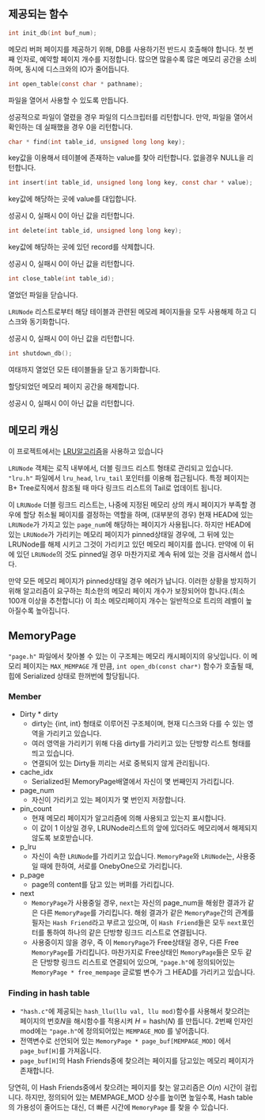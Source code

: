 ## 제공되는 함수

```C
int init_db(int buf_num);
```

메모리 버퍼 페이지를 제공하기 위해, DB를 사용하기전 반드시 호출해야 합니다. 첫 번째 인자로, 예약할 페이지 개수를 지정합니다. 많으면 많을수록 많은 메모리 공간을 소비하며, 동시에 디스크와의 IO가 줄어듭니다.

```C
int open_table(const char * pathname);
```

파일을 열어서 사용할 수 있도록 만듭니다.

성공적으로 파일이 열렸을 경우 파일의 디스크립터를 리턴합니다. 만약, 파일을 열어서 확인하는 데 실패했을 경우 0을 리턴합니다.

```C
char * find(int table_id, unsigned long long key);
```

key값을 이용해서 테이블에 존재하는 value를 찾아 리턴합니다. 없을경우 NULL을 리턴합니다.

```C
int insert(int table_id, unsigned long long key, const char * value);
```

key값에 해당하는 곳에 value를 대입합니다.

성공시 0, 실패시 0이 아닌 값을 리턴합니다.

```C
int delete(int table_id, unsigned long long key);
```

key값에 해당하는 곳에 있던 record를 삭제합니다.

성공시 0, 실패시 0이 아닌 값을 리턴합니다.

```C
int close_table(int table_id);
```

열었던 파일을 닫습니다.

`LRUNode` 리스트로부터 해당 테이블과 관련된 메모레 페이지들을 모두 사용해제 하고 디스크와 동기화합니다.

성공시 0, 실패시 0이 아닌 값을 리턴합니다.

```C
int shutdown_db();
```

여태까지 열었던 모든 테이블들을 닫고 동기화합니다.

할당되었던 메모리 페이지 공간을 해제합니다.

성공시 0, 실패시 0이 아닌 값을 리턴합니다.

## 메모리 캐싱

이 프로젝트에서는 [LRU알고리즘](https://en.wikipedia.org/wiki/Cache_replacement_policies#Least_Recently_Used_.28LRU.29)을 사용하고 있습니다

`LRUNode` 객체는 로직 내부에서, 더블 링크드 리스트 형태로 관리되고 있습니다. `"lru.h"` 파일에서 `lru_head`, `lru_tail` 포인터를 이용해 접근됩니다. 특정 페이지는 B+ Tree로직에서 참조될 때 마다 링크드 리스트의 Tail로 업데이트 됩니다.

이 `LRUNode` 더블 링크드 리스트는, 나중에 지정된 메모리 상의 캐시 페이지가 부족할 경우에 할당 취소될 페이지를 결정하는 역할을 하며, (대부분의 경우) 현재 HEAD에 있는 `LRUNode`가 가지고 있는 `page_num`에 해당하는 페이지가 사용됩니다. 하지만 HEAD에 있는 `LRUNode`가 가리키는 메모리 페이지가 pinned상태일 경우에, 그 뒤에 있는 LRUNode를 해제 시키고 그것이 가리키고 있던 메모리 페이지를 씁니다. 만약에 이 뒤에 있던 `LRUNode`의 것도 pinned일 경우 마찬가지로 계속 뒤에 있는 것을 검사해서 씁니다.

만약 모든 메모리 페이지가 pinned상태일 경우 에러가 납니다. 이러한 상황을 방지하기 위해 알고리즘이 요구하는 최소한의 메모리 페이지 개수가 보장되어야 합니다.(최소 100개 이상을 추천합니다) 이 최소 메모리페이지 개수는 일반적으로 트리의 레벨이 높아질수록 높아집니다.

## MemoryPage

`"page.h"` 파일에서 찾아볼 수 있는 이 구조체는 메모리 캐시페이지의 유닛입니다. 이 메모리 페이지는 `MAX_MEMPAGE` 개 만큼, `int open_db(const char*)` 함수가 호출될 때, 힙에 Serialized 상태로 한꺼번에 할당됩니다.

### Member

* Dirty * dirty
  * dirty는 {int, int} 형태로 이루어진 구조체이며, 현재 디스크와 다를 수 있는 영역을 가리키고 있습니다.
  * 여러 영역을 가리키기 위해 다음 dirty를 가리키고 있는 단방향 리스트 형태를 띄고 있습니다.
  * 연결되어 있는 Dirty들 끼리는 서로 중복되지 않게 관리됩니다.
* cache_idx
  * Serialized된 MemoryPage배열에서 자신이 몇 번째인지 가리킵니다.
* page_num
  * 자신이 가리키고 있는 페이지가 몇 번인지 저장합니다.
* pin_count
  * 현재 메모리 페이지가 알고리즘에 의해 사용되고 있는지 표시합니다.
  * 이 값이 1 이상일 경우, LRUNode리스트의 앞에 있더라도 메모리에서 해제되지 않도록 보호받습니다.
* p_lru
  * 자신이 속한 `LRUNode`를 가리키고 있습니다. `MemoryPage`와 `LRUNode`는, 사용중일 때에 한하여, 서로를 OnebyOne으로 가리킵니다.
* p_page
  * page의 content를 담고 있는 버퍼를 가리킵니다.
* next
  * `MemoryPage`가 사용중일 경우, `next`는 자신의 page_num을 해슁한 결과가 같은 다른 `MemoryPage`를 가리킵니다. 해슁 결과가 같은 `MemoryPage`간의 관계를 필자는 `Hash Friend`라고 부르고 있으며, 이 `Hash Friend`들은 모두 `next`포인터를 통하여 하나의 같은 단방향 링크드 리스트로 연결됩니다.
  * 사용중이지 않을 경우, 즉 이 `MemoryPage`가 Free상태일 경우, 다른 Free `MemoryPage`를 가리킵니다. 마찬가지로 Free상태인 `MemoryPage`들은 모두 같은 단방향 링크드 리스트로 연결되어 있으며, `"page.h"`에 정의되어있는 `MemoryPage * free_mempage` 글로벌 변수가 그 HEAD를 가리키고 있습니다.


### Finding in hash table

* `"hash.c"`에 제공되는 `hash_llu(llu val, llu mod)`함수를 사용해서 찾으려는 페이지의 번호$`N`$을 해시함수를 적용시켜 $`H = \text{hash}(N)`$ 를 만듭니다. 2번째 인자인 mod에는 `"page.h"`에 정의되어있는 `MEMPAGE_MOD` 를 넣어줍니다.
* 전역변수로 선언되어 있는 `MemoryPage * page_buf[MEMPAGE_MOD]` 에서 `page_buf[H]`를 가져옵니다.
* `page_buf[H]`의 Hash Friends중에 찾으려는 페이지를 담고있는 메모리 페이지가 존재합니다.

당연히, 이 Hash Friends중에서 찾으려는 페이지를 찾는 알고리즘은 $`O(n)`$ 시간이 걸립니다. 하지만, 정의되어 있는 MEMPAGE_MOD 상수를 높이면 높일수록, Hash table의 가용성이 줄어드는 대신, 더 빠른 시간에 `MemoryPage` 를 찾을 수 있습니다.